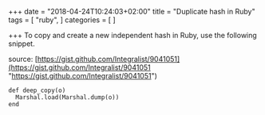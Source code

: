 +++
date = "2018-04-24T10:24:03+02:00"
title = "Duplicate hash in Ruby"
tags = [
  "ruby",
]
categories = [
]

+++
To copy and create a new independent hash in Ruby, use the following snippet.
<!--more-->

source: [https://gist.github.com/Integralist/9041051](https://gist.github.com/Integralist/9041051 "https://gist.github.com/Integralist/9041051")

```
def deep_copy(o)  
  Marshal.load(Marshal.dump(o))  
end
```